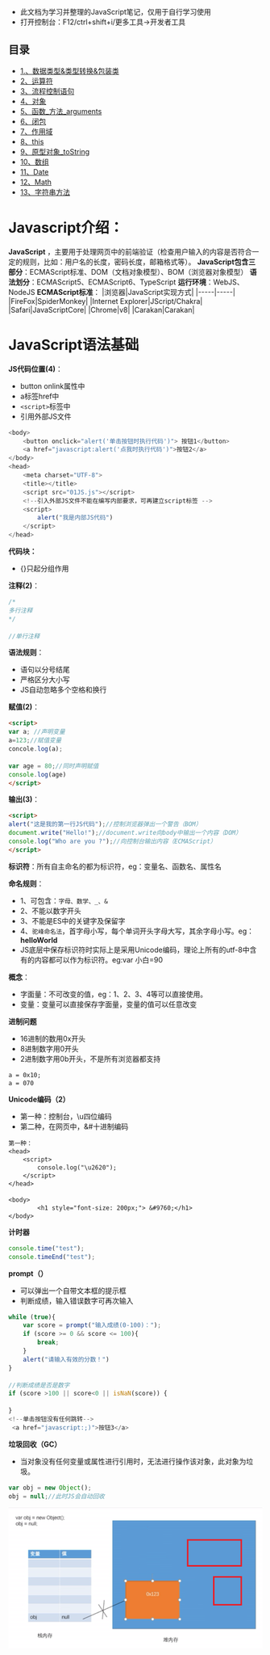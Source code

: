 - 此文档为学习并整理的JavaScript笔记，仅用于自行学习使用
- 打开控制台：F12/ctrl+shift+i/更多工具->开发者工具
## 目录

*   [1.、数据类型&类型转换&包装类](01_数据类型_类型转换_包装类.md)
*   [2、运算符](02_运算符.md)
*   [3、流程控制语句](03_流程控制语句.md)
*   [4、对象](04_对象.md)
*   [5、函数_方法_arguments](05_函数_方法_arguments.md)
*   [6、闭包](06_闭包.md)
*   [7、作用域](07_作用域md)
*   [8、this](08_this.md)
*   [9、原型对象_toString](09_原型对象_toString.md)
*   [10、数组](010_数组.md)
*   [11、Date](011_Date.md)
*   [12、Math](012_Math.md)
*   [13、字符串方法](013_字符串方法.md)





# Javascript介绍：
**JavaScript** ，主要用于处理网页中的前端验证（检查用户输入的内容是否符合一定的规则，比如：用户名的长度，密码长度，邮箱格式等）。
**JavaScript包含三部分**：ECMAScript标准、DOM（文档对象模型）、BOM（浏览器对象模型）
**语法划分**：ECMAScript5、ECMAScript6、TypeScript
**运行环境**：WebJS、NodeJS
**ECMAScript标准**：
|浏览器|JavaScript实现方式|
|-----|-----|
|FireFox|SpiderMonkey|
|Internet Explorer|JScript/Chakra|
|Safari|JavaScriptCore|
|Chrome|v8|
|Carakan|Carakan|
# JavaScript语法基础
**JS代码位置(4)**：
- button onlink属性中
- a标签href中
- `<script>`标签中
- 引用外部JS文件
```JavaScript
<body>
    <button onclick="alert('单击按钮时执行代码')"> 按钮1</button>
    <a href="javascript:alert('点我时执行代码')">按钮2</a>
</body>
<head>
    <meta charset="UTF-8">
    <title></title>
    <script src="01JS.js"></script>
    <!--引入外部JS文件不能在编写内部要求，可再建立script标签 -->
    <script>
        alert("我是内部JS代码")
    </script>
</head>
```
**代码块：**
- {}只起分组作用

**注释(2)**：
```js
/*
多行注释
*/

//单行注释
```

**语法规则**：
- 语句以分号结尾
- 严格区分大小写
- JS自动忽略多个空格和换行

**赋值(2)**：
```html
<script>
var a; //声明变量
a=123;//赋值变量
concole.log(a);

var age = 80;//同时声明赋值
console.log(age)
</script>
```
**输出(3)**：
```html
<script>
alert("这是我的第一行JS代码");//控制浏览器弹出一个警告（BOM）
document.write("Hello!");//document.write向body中输出一个内容（DOM）
console.log("Who are you ?");//向控制台输出内容（ECMAScript）
</script>
```
**标识符**：所有自主命名的都为标识符，eg：变量名、函数名、属性名

**命名规则**：
- 1、可包含：`字母、数学、_、& `
- 2、不能以数字开头
- 3、不能是ES中的关键字及保留字
- 4、`驼峰命名法`，首字母小写，每个单词开头字母大写，其余字母小写。eg：**helloWorld**
- JS底层中保存标识符时实际上是采用Unicode编码，理论上所有的utf-8中含有的内容都可以作为标识符。eg:var 小白=90

**概念**：
- 字面量：不可改变的值，eg：1、2、3、4等可以直接使用。
- 变量：变量可以直接保存字面量，变量的值可以任意改变
  
**进制问题**
- 16进制的数用0x开头
- 8进制数字用0开头
- 2进制数字用0b开头，不是所有浏览器都支持
```JS
a = 0x10;
a = 070
```
**Unicode编码（2）**
- 第一种：控制台，\u四位编码
- 第二种，在网页中，&#十进制编码
```JS
第一种：
<head>
    <script>
        console.log("\u2620");
    </script>
</head>

<body>
        <h1 style="font-size: 200px;"> &#9760;</h1>
</body>
```
**计时器**
```js
console.time("test");
console.timeEnd("test");
```
**prompt（）**
- 可以弹出一个自带文本框的提示框
- 判断成绩，输入错误数字可再次输入
```js
while (true){
    var score = prompt("输入成绩(0-100)："); 
    if (score >= 0 && score <= 100){
        break;
    }
    alert("请输入有效的分数！")
}

//判断成绩是否是数字
if (score >100 || score<0 || isNaN(score)) {

}
<!--单击按钮没有任何跳转-->
 <a href="javascript:;)">按钮3</a>
```
**垃圾回收（GC）**
- 当对象没有任何变量或属性进行引用时，无法进行操作该对象，此对象为垃圾。
```js
var obj = new Object();
obj = null;//此时JS会自动回收
```
![](./images/GC.png)